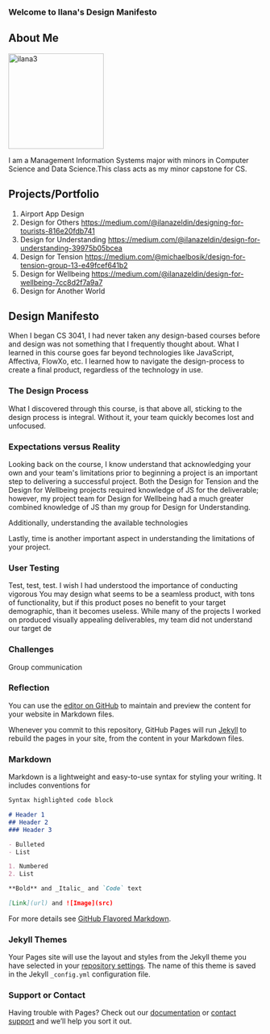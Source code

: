 ### Welcome to Ilana's Design Manifesto

## About Me

<img width="189" alt="ilana3" src="https://user-images.githubusercontent.com/6757445/39410842-4f079468-4bcc-11e8-9ad2-e160270e468e.PNG">


I am a Management Information Systems major with minors in Computer Science and Data Science.This class acts as my minor capstone for CS. 

## Projects/Portfolio
1. Airport App Design
2. Design for Others https://medium.com/@ilanazeldin/designing-for-tourists-816e20fdb741
3. Design for Understanding https://medium.com/@ilanazeldin/design-for-understanding-39975b05bcea
4. Design for Tension https://medium.com/@michaelbosik/design-for-tension-group-13-e49fcef641b2
5. Design for Wellbeing https://medium.com/@ilanazeldin/design-for-wellbeing-7cc8d2f7a9a7
6. Design for Another World 

## Design Manifesto
When I began CS 3041, I had never taken any design-based courses before and design was not something that I frequently thought about. What I learned in this course goes far beyond technologies like JavaScript, Affectiva, FlowXo, etc. I learned how to navigate the design-process to create a final product, regardless of the technology in use. 
 
### The Design Process
What I discovered through this course, is that above all, sticking to the design process is integral. Without it, your team quickly becomes lost and unfocused. 

### Expectations versus Reality
Looking back on the course, I know understand that acknowledging your own and your team's limitations prior to beginning a project is an important step to delivering a successful project. Both the Design for Tension and the Design for Wellbeing projects required knowledge of JS for the deliverable; however, my project team for Design for Wellbeing had a much greater combined knowledge of JS than my group for Design for Understanding. 

Additionally, understanding the available technologies 

Lastly, time is another important aspect in understanding the limitations of your project. 

### User Testing
Test, test, test. I wish I had understood the importance of conducting vigorous
You may design what seems to be a seamless product, with tons of functionality, but if this product poses no benefit to your target demographic, than it becomes useless. 
While many of the projects I worked on produced visually appealing deliverables, my team did not understand our target de

### Challenges
Group communication

### Reflection

You can use the [editor on GitHub](https://github.com/ilanakz500/Design-Manifesto/edit/master/README.md) to maintain and preview the content for your website in Markdown files.

Whenever you commit to this repository, GitHub Pages will run [Jekyll](https://jekyllrb.com/) to rebuild the pages in your site, from the content in your Markdown files.

### Markdown

Markdown is a lightweight and easy-to-use syntax for styling your writing. It includes conventions for

```markdown
Syntax highlighted code block

# Header 1
## Header 2
### Header 3

- Bulleted
- List

1. Numbered
2. List

**Bold** and _Italic_ and `Code` text

[Link](url) and ![Image](src)
```

For more details see [GitHub Flavored Markdown](https://guides.github.com/features/mastering-markdown/).

### Jekyll Themes

Your Pages site will use the layout and styles from the Jekyll theme you have selected in your [repository settings](https://github.com/ilanakz500/Design-Manifesto/settings). The name of this theme is saved in the Jekyll `_config.yml` configuration file.

### Support or Contact

Having trouble with Pages? Check out our [documentation](https://help.github.com/categories/github-pages-basics/) or [contact support](https://github.com/contact) and we’ll help you sort it out.
